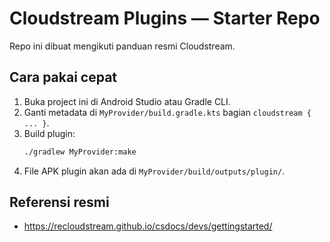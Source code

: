 
# Cloudstream Plugins — Starter Repo

Repo ini dibuat mengikuti panduan resmi Cloudstream.

## Cara pakai cepat
1) Buka project ini di Android Studio atau Gradle CLI.
2) Ganti metadata di `MyProvider/build.gradle.kts` bagian `cloudstream { ... }`.
3) Build plugin:
   ```bash
   ./gradlew MyProvider:make
   ```
4) File APK plugin akan ada di `MyProvider/build/outputs/plugin/`.

## Referensi resmi
- https://recloudstream.github.io/csdocs/devs/gettingstarted/
